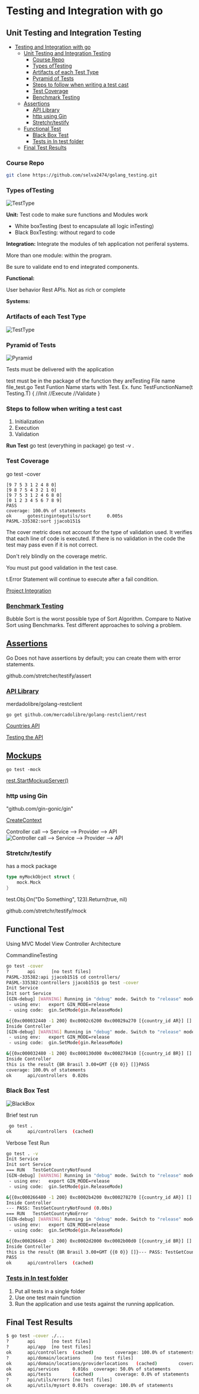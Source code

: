 # Testing and Integration with go

## Unit Testing and Integration Testing
<!-- TOC -->

- [Testing and Integration with go](#testing-and-integration-with-go)
    - [Unit Testing and Integration Testing](#unit-testing-and-integration-testing)
        - [Course Repo](#course-repo)
        - [Types ofTesting](#types-oftesting)
        - [Artifacts of each Test Type](#artifacts-of-each-test-type)
        - [Pyramid of Tests](#pyramid-of-tests)
        - [Steps to follow when writing a test cast](#steps-to-follow-when-writing-a-test-cast)
        - [Test Coverage](#test-coverage)
        - [Benchmark Testing](#benchmark-testing)
    - [Assertions](#assertions)
        - [API Library](#api-library)
        - [http using Gin](#http-using-gin)
        - [Stretchr/testify](#stretchrtestify)
    - [Functional Test](#functional-test)
        - [Black Box Test](#black-box-test)
        - [Tests in In test folder](#tests-in-in-test-folder)
    - [Final Test Results](#final-test-results)

<!-- /TOC -->

### Course Repo

```sh
git clone https://github.com/selva2474/golang_testing.git
```

### Types ofTesting

![TestType](Resources/TestTypes.png)

**Unit:** Test code to make sure functions and Modules work

- White boxTesting (best to encapsulate all logic inTesting)
- Black BoxTesting: without regard to code

**Integration:** Integrate the modules of teh application not periferal systems.

More than one module: within the program.

Be sure to validate end to end integrated components.

**Functional:**

User behavior
Rest APIs.
Not as rich or complete

**Systems:**

### Artifacts of each Test Type

![TestType](Resources/ArtifactsofTypes.png)

### Pyramid of Tests

![Pyramid](Resources/Pyramid.png)

Tests must be delivered with the application

test must be in the package of the function they areTesting
File name file_test.go
Test Funtion Name starts with Test. Ex.
func TestFunctionName(t Testing.T) {
    //Init
    //Execute
    //Validate
}

### Steps to follow when writing a test cast

1. Initialization
2. Execution
3. Validation

**Run Test**
go test (everything in package)
go test -v .

### Test Coverage

go test -cover

```PASML-335382:sort jjacob151$ go test -cover
[9 7 5 3 1 2 4 8 0]
[9 8 7 5 4 3 2 1 0]
[9 7 5 3 1 2 4 6 8 0]
[0 1 2 3 4 5 6 7 8 9]
PASS
coverage: 100.0% of statements
ok      gotestingintegutils/sort      0.005s
PASML-335382:sort jjacob151$
```

The cover metric does not account for the type of validation used.
It verifies that each line of code is executed.
If there is no validation in the code the test may pass even if it is not correct.

Don't rely blindly on the coverage metric.

You must put good validation in the test case.

t.Error Statement will continue to execute after a fail condition.

[Project Integration](IntegrationTest.md)

### [Benchmark Testing](BenchmarkTest.md)

Bubble Sort is the worst possible type of Sort Algorithm. Compare to Native Sort using Benchmarks.
Test different approaches to solving a problem.

## [Assertions](https://drive.google.com/file/d/1r5q5i1sATsP510TCInQ6FhPjWbXVMUyt/view?usp=sharing)

Go Does not have assertions by default; you can create them with error statements.

github.com/stretcher/testify/assert

### [API Library](api/domain/locations/providerlocations/scenarios.md)

merdadolibre/golang-restclient

```go get github.com/mercadolibre/golang-restclient/rest```

[Countries API](https://api.mercadolibre.com/countries)

[Testing the API](api/domain/locations/providerlocations/provider_locations_test.go)

## [Mockups](api/domain/locations/providerlocations/provider_locations_test.go#L94)

```go test -mock```

[rest.StartMockupServer()](api/domain/locations/providerlocations/provider_locations_test.go)

### http using Gin

"github.com/gin-gonic/gin"

[CreateContext](api/controllers/controller_locations_test.go)

Controller call --> Service --> Provider --> API
![Controller call --> Service --> Provider --> API](Resources/ArtifactsofTypes.png)

### Stretchr/testify

has a mock package

```go
type myMockObject struct {
    mock.Mock
}
```

test.Obj.On("Do Something", 123).Return(true, nil)

github.com/stretchr/testify/mock

## Functional Test

Using MVC Model View Controller Architecture

CommandlineTesting

```sh
go test -cover
?       api      [no test files]
PASML-335382:api jjacob151$ cd controllers/
PASML-335382:controllers jjacob151$ go test -cover
Init Service
Init sort Service
[GIN-debug] [WARNING] Running in "debug" mode. Switch to "release" mode in production.
 - using env:   export GIN_MODE=release
 - using code:  gin.SetMode(gin.ReleaseMode)

&{{0xc000032440 -1 200} 0xc0002c6200 0xc00029a270 [{country_id AR}] [] -1  0xc0002c4120 map[]  [] map[] map[]}
Inside Controller
[GIN-debug] [WARNING] Running in "debug" mode. Switch to "release" mode in production.
 - using env:   export GIN_MODE=release
 - using code:  gin.SetMode(gin.ReleaseMode)

&{{0xc000032480 -1 200} 0xc000130d00 0xc000278410 [{country_id BR}] [] -1  0xc0000ecc60 map[]  [] map[] map[]}
Inside Controller
this is the result {BR Brasil 3.00+GMT {{0 0}} []}PASS
coverage: 100.0% of statements
ok      api/controllers  0.020s
```

### Black Box Test

![BlackBox](Resources/BlackBoxTest.png)

Brief test run  

```sh
 go test .
ok      api/controllers  (cached)
```

Verbose Test Run

```sh
go test . -v
Init Service
Init sort Service
=== RUN   TestGetCountryNotFound
[GIN-debug] [WARNING] Running in "debug" mode. Switch to "release" mode in production.
 - using env:   export GIN_MODE=release
 - using code:  gin.SetMode(gin.ReleaseMode)

&{{0xc000266480 -1 200} 0xc0002b4200 0xc000278270 [{country_id AR}] [] -1  0xc0002ae120 map[]  [] map[] map[]}
Inside Controller
--- PASS: TestGetCountryNotFound (0.00s)
=== RUN   TestGetCountryNoError
[GIN-debug] [WARNING] Running in "debug" mode. Switch to "release" mode in production.
 - using env:   export GIN_MODE=release
 - using code:  gin.SetMode(gin.ReleaseMode)

&{{0xc0002664c0 -1 200} 0xc0002d2000 0xc0002b00d0 [{country_id BR}] [] -1  0xc0002d0000 map[]  [] map[] map[]}
Inside Controller
this is the result {BR Brasil 3.00+GMT {{0 0}} []}--- PASS: TestGetCountryNoError (0.00s)
PASS
ok      api/controllers  (cached)
```

### [Tests in In test folder](api/tests/base_test.go)

1. Put all tests in a single folder
2. Use one test main function
3. Run the application and use tests against the running application.



## Final Test Results 

```sh
$ go test -cover ./...
?       api      [no test files]
?       api/app  [no test files]
ok      api/controllers  (cached)        coverage: 100.0% of statements
?       api/domain/locations     [no test files]
ok      api/domain/locations/providerlocations   (cached)        coverage: 93.3% of statements
ok      api/services     0.016s  coverage: 50.0% of statements
ok      api/tests        (cached)        coverage: 0.0% of statements
?       api/utils/errors [no test files]
ok      api/utils/mysort 0.017s  coverage: 100.0% of statements
```